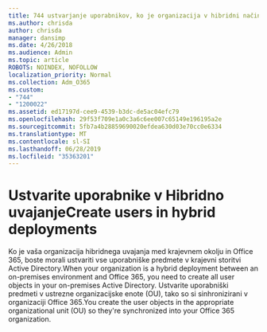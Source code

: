 ```yaml
---
title: 744 ustvarjanje uporabnikov, ko je organizacija v hibridni način
ms.author: chrisda
author: chrisda
manager: dansimp
ms.date: 4/26/2018
ms.audience: Admin
ms.topic: article
ROBOTS: NOINDEX, NOFOLLOW
localization_priority: Normal
ms.collection: Adm_O365
ms.custom:
- "744"
- "1200022"
ms.assetid: ed17197d-cee9-4539-b3dc-de5ac04efc79
ms.openlocfilehash: 29f53f709e1a0c3a6c6ee007c65149e196195a2e
ms.sourcegitcommit: 5fb7a4b28859690020efdea630d03e70cc0e6334
ms.translationtype: MT
ms.contentlocale: sl-SI
ms.lasthandoff: 06/28/2019
ms.locfileid: "35363201"
---
```

# <a name="create-users-in-hybrid-deployments"></a><span data-ttu-id="fa284-102">Ustvarite uporabnike v Hibridno uvajanje</span><span class="sxs-lookup"><span data-stu-id="fa284-102">Create users in hybrid deployments</span></span>

<span data-ttu-id="fa284-103">Ko je vaša organizacija hibridnega uvajanja med krajevnem okolju in Office 365, boste morali ustvariti vse uporabniške predmete v krajevni storitvi Active Directory.</span><span class="sxs-lookup"><span data-stu-id="fa284-103">When your organization is a hybrid deployment between an on-premises environment and Office 365, you need to create all user objects in your on-premises Active Directory.</span></span> <span data-ttu-id="fa284-104">Ustvarite uporabniški predmeti v ustrezne organizacijske enote (OU), tako so si sinhronizirani v organizaciji Office 365.</span><span class="sxs-lookup"><span data-stu-id="fa284-104">You create the user objects in the appropriate organizational unit (OU) so they're synchronized into your Office 365 organization.</span></span>

